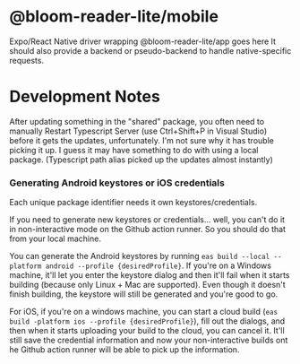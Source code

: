 # @bloom-reader-lite/mobile

Expo/React Native driver wrapping @bloom-reader-lite/app goes here
It should also provide a backend or pseudo-backend to handle native-specific requests.

# Development Notes

After updating something in the "shared" package, you often need to manually Restart Typescript Server (use Ctrl+Shift+P in Visual Studio) before it gets the updates, unfortunately. I'm not sure why it has trouble picking it up.
I guess it may have something to do with using a local package. (Typescript path alias picked up the updates almost instantly)

### Generating Android keystores or iOS credentials

Each unique package identifier needs it own keystores/credentials.

If you need to generate new keystores or credentials... well, you can't do it in non-interactive mode on the Github action runner. So you should do that from your local machine.

You can generate the Android keystores by running `eas build --local --platform android --profile {desiredProfile}`.
If you're on a Windows machine, it'll let you enter the keystore dialog and then it'll fail when it starts building (because only Linux + Mac are supported). Even though it doesn't finish building, the keystore will still be generated and you're good to go.

For iOS, if you're on a windows machine, you can start a cloud build (`eas build -platform ios --profile {desiredProfile}`), fill out the dialogs, and then when it starts uploading your build to the cloud, you can cancel it. It'll still save the credential information and now your non-interactive builds ont he Github action runner will be able to pick up the information.
